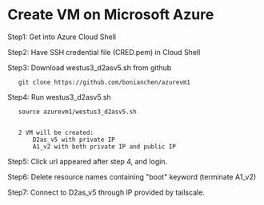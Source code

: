# Create VM on Microsoft Azure

Step1: Get into Azure Cloud Shell

Step2: Have SSH credential file (CRED.pem) in Cloud Shell

Step3: Download westus3_d2asv5.sh from github

       git clone https://github.com/bonianchen/azurevm1

Step4: Run westus3_d2asv5.sh

       source azurevm1/westus3_d2asv5.sh


       2 VM will be created:
           D2as_v5 with private IP
           A1_v2 with both private IP and public IP

Step5: Click url appeared after step 4, and login.

Step6: Delete resource names containing "boot" keyword (terminate A1_v2)

Step7: Connect to D2as_v5 through IP provided by tailscale.
